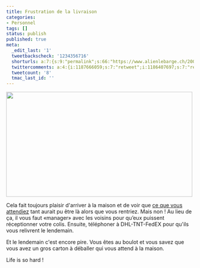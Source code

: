 ```yaml
---
title: Frustration de la livraison
categories:
- Personnel
tags: []
status: publish
published: true
meta:
  _edit_last: '1'
  tweetbackscheck: '1234356716'
  shorturls: a:7:{s:9:"permalink";s:66:"https://www.alienlebarge.ch/2008/05/13/frustration-de-la-livraison/";s:7:"tinyurl";s:25:"https://tinyurl.com/ad5h9u";s:4:"isgd";s:17:"https://is.gd/iJRP";s:5:"bitly";s:20:"https://bit.ly/3x0LL1";s:5:"snipr";s:22:"https://snipr.com/bgtog";s:5:"snurl";s:22:"https://snurl.com/bgtog";s:7:"snipurl";s:24:"https://snipurl.com/bgtog";}
  twittercomments: a:4:{i:1187666059;s:7:"retweet";i:1186407697;s:7:"retweet";i:1186404681;s:7:"retweet";i:1186196566;s:7:"retweet";}
  tweetcount: '8'
  tmac_last_id: ''
---
```

<img class="alignnone size-medium wp-image-519" title="Vous n\'étiez pas là" src="https://dlgjp9x71cipk.cloudfront.net/2008/05/dhl.png" alt="" width="500" height="282" />

Cela fait toujours plaisir d'arriver à la maison et de voir que <a title="Lounge Pillow" href="https://www.loungepillow.ch/">ce que vous attendiez</a> tant aurait pu être là alors que vous rentriez. Mais non ! Au lieu de ça, il vous faut «manager» avec les voisins pour qu’eux puissent réceptionner votre colis. Ensuite, téléphoner à DHL-TNT-FedEX pour qu'ils vous relivrent le lendemain.

Et le lendemain c'est encore pire. Vous êtes au boulot et vous savez que vous avez un gros carton à déballer qui vous attend à la maison.

Life is so hard !
